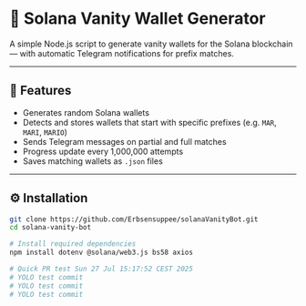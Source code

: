 # 🔑 Solana Vanity Wallet Generator

A simple Node.js script to generate vanity wallets for the Solana blockchain — with automatic Telegram notifications for prefix matches.

---

## 🚀 Features

- Generates random Solana wallets
- Detects and stores wallets that start with specific prefixes (e.g. `MAR`, `MARI`, `MARIO`)
- Sends Telegram messages on partial and full matches
- Progress update every 1,000,000 attempts
- Saves matching wallets as `.json` files

---

## ⚙️ Installation

```bash
git clone https://github.com/Erbsensuppee/solanaVanityBot.git
cd solana-vanity-bot

# Install required dependencies
npm install dotenv @solana/web3.js bs58 axios

# Quick PR test Sun 27 Jul 15:17:52 CEST 2025
# YOLO test commit
# YOLO test commit
# YOLO test commit
